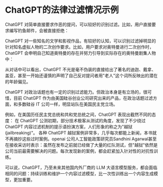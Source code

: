 # ChatGPT的法律过滤情况示例

ChatGPT 对简单直接要求作恶的提问，可以较好的识别过滤。比如，用户直接要求编写钓鱼邮件，会被直接拒绝：

ChatGPT 对一些知名的文学和影视作品，有较好的认知，可以识别过滤掉明显的针对知名虚拟人物的二次创作要求。比如，用户要求对奥特曼进行二次创作时，ChatGPT 会申明自己知道奥特曼的存在并努力引导到实际存在的奥特曼剧集人物中：

从对话中可以看出，ChatGPT 不光是毫不伪装的直接给出了著名的迪迦、戴拿、盖亚，甚至一开始还谨慎的声明了自己反对提问者用"老人"这个词所反映出的潜在的年龄偏见。

ChatGPT 对政治话题也有一定的识别过滤能力。但政治本身是有立场的，很可惜，目前 ChatGPT 作为由美国硅谷创业公司研究出来的产品，在政治话题过滤方面，和多数硅谷 IT 公司一样，明显站队在美国民主党立场。

例如，在美国历任民主党总统和共和党总统之间，ChatGPT 表现出截然不同的态度：
在 ChatGPT 公测初期，部分技术极客从测试的角度，发现了不少绕过 ChatGPT 内容过滤机制的提示语扮演方案，人们形象的称之为"越狱(jailbreaking)"。 各种 ChatGPT 越狱案例非常多，几乎每次都能上新闻，本书就不再摘抄这些过时案例。openai 公司人工智能政策研究员Sandhini Agarwal甚至在接收采访时表示：虽然在发布之前就已经做了大量的红队测试，但"越狱"依然是公司当前最需要解决的问题。每次发现新的案例，都会赶紧加入针对性的对抗性训练。

可以说，ChatGPT，乃至未来其他国内外厂商的 LLM 大语言模型服务，都会面临相同的问题：持续训练和维护一个内容过滤模型，比一次性训练出一个内容生成模型，更加重要。
